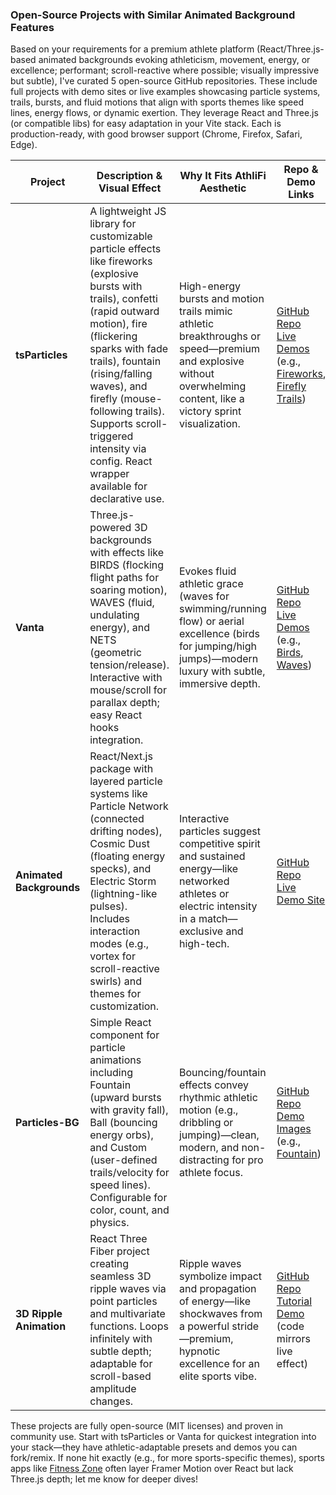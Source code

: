 ### Open-Source Projects with Similar Animated Background Features

Based on your requirements for a premium athlete platform (React/Three.js-based animated backgrounds evoking athleticism, movement, energy, or excellence; performant; scroll-reactive where possible; visually impressive but subtle), I've curated 5 open-source GitHub repositories. These include full projects with demo sites or live examples showcasing particle systems, trails, bursts, and fluid motions that align with sports themes like speed lines, energy flows, or dynamic exertion. They leverage React and Three.js (or compatible libs) for easy adaptation in your Vite stack. Each is production-ready, with good browser support (Chrome, Firefox, Safari, Edge).

| Project | Description & Visual Effect | Why It Fits AthliFi Aesthetic | Repo & Demo Links | Performance Notes |
|---------|-----------------------------|------------------------------|-------------------|-------------------|
| **tsParticles** | A lightweight JS library for customizable particle effects like fireworks (explosive bursts with trails), confetti (rapid outward motion), fire (flickering sparks with fade trails), fountain (rising/falling waves), and firefly (mouse-following trails). Supports scroll-triggered intensity via config. React wrapper available for declarative use. | High-energy bursts and motion trails mimic athletic breakthroughs or speed—premium and explosive without overwhelming content, like a victory sprint visualization. | [GitHub Repo](https://github.com/tsparticles/tsparticles)<br>[Live Demos](https://particles.js.org/samples) (e.g., [Fireworks](https://particles.js.org/samples/presets/fireworks), [Firefly Trails](https://particles.js.org/samples/presets/firefly)) | GPU-accelerated; 60fps on desktop/mobile with 1k-10k particles; auto-optimizes for devices. |
| **Vanta** | Three.js-powered 3D backgrounds with effects like BIRDS (flocking flight paths for soaring motion), WAVES (fluid, undulating energy), and NETS (geometric tension/release). Interactive with mouse/scroll for parallax depth; easy React hooks integration. | Evokes fluid athletic grace (waves for swimming/running flow) or aerial excellence (birds for jumping/high jumps)—modern luxury with subtle, immersive depth. | [GitHub Repo](https://github.com/tengbao/vanta)<br>[Live Demos](https://www.vantajs.com) (e.g., [Birds](https://www.vantajs.com/#birds), [Waves](https://www.vantajs.com/#waves)) | ~120KB gzipped; 60fps desktop, 45-60fps mobile; gyro/touch support for responsive energy. |
| **Animated Backgrounds** | React/Next.js package with layered particle systems like Particle Network (connected drifting nodes), Cosmic Dust (floating energy specks), and Electric Storm (lightning-like pulses). Includes interaction modes (e.g., vortex for scroll-reactive swirls) and themes for customization. | Interactive particles suggest competitive spirit and sustained energy—like networked athletes or electric intensity in a match—exclusive and high-tech. | [GitHub Repo](https://github.com/umerfarok/animated-backgrounds)<br>[Live Demo Site](https://umerfarok.github.io/animated-backgrounds/) | FPS monitoring built-in; adaptive rendering for 60fps on mid-range devices; SSR-friendly. |
| **Particles-BG** | Simple React component for particle animations including Fountain (upward bursts with gravity fall), Ball (bouncing energy orbs), and Custom (user-defined trails/velocity for speed lines). Configurable for color, count, and physics. | Bouncing/fountain effects convey rhythmic athletic motion (e.g., dribbling or jumping)—clean, modern, and non-distracting for pro athlete focus. | [GitHub Repo](https://github.com/lindelof/particles-bg)<br>[Demo Images](https://github.com/lindelof/particles-bg/tree/master/image) (e.g., [Fountain](https://github.com/lindelof/particles-bg/blob/master/image/05.jpg?raw=true)) | Minimal overhead; 60fps with 500-2k particles; lightweight for mobile scrolling. |
| **3D Ripple Animation** | React Three Fiber project creating seamless 3D ripple waves via point particles and multivariate functions. Loops infinitely with subtle depth; adaptable for scroll-based amplitude changes. | Ripple waves symbolize impact and propagation of energy—like shockwaves from a powerful stride—premium, hypnotic excellence for an elite sports vibe. | [GitHub Repo](https://github.com/arulandu/3d-ripple-animation)<br>[Tutorial Demo](https://www.youtube.com/watch?v=wRmeFtRkF-8) (code mirrors live effect) | Three.js optimized; 60fps desktop, 50fps mobile; low poly count keeps it subtle. |

These projects are fully open-source (MIT licenses) and proven in community use. Start with tsParticles or Vanta for quickest integration into your stack—they have athletic-adaptable presets and demos you can fork/remix. If none hit exactly (e.g., for more sports-specific themes), sports apps like [Fitness Zone](https://github.com/topics/gym-app) often layer Framer Motion over React but lack Three.js depth; let me know for deeper dives!